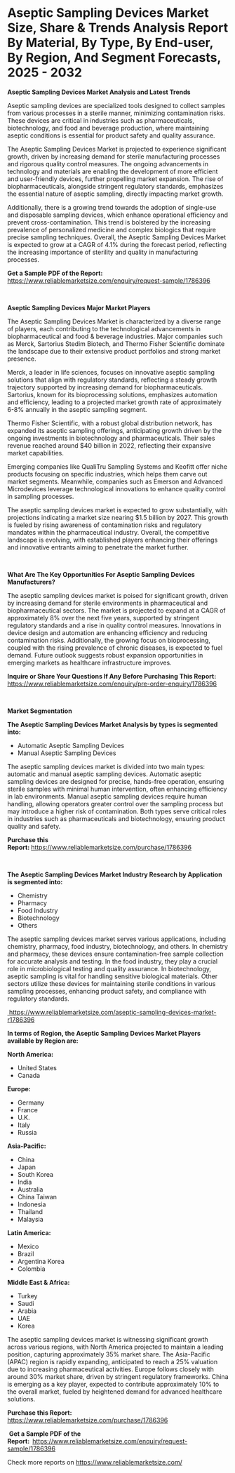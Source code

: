 <p><h1>Aseptic Sampling Devices Market Size, Share & Trends Analysis Report By Material, By Type, By End-user, By Region, And Segment Forecasts, 2025 - 2032</h1></p><p><strong>Aseptic Sampling Devices Market Analysis and Latest Trends</strong></p>
<p><p>Aseptic sampling devices are specialized tools designed to collect samples from various processes in a sterile manner, minimizing contamination risks. These devices are critical in industries such as pharmaceuticals, biotechnology, and food and beverage production, where maintaining aseptic conditions is essential for product safety and quality assurance.</p><p>The Aseptic Sampling Devices Market is projected to experience significant growth, driven by increasing demand for sterile manufacturing processes and rigorous quality control measures. The ongoing advancements in technology and materials are enabling the development of more efficient and user-friendly devices, further propelling market expansion. The rise of biopharmaceuticals, alongside stringent regulatory standards, emphasizes the essential nature of aseptic sampling, directly impacting market growth.</p><p>Additionally, there is a growing trend towards the adoption of single-use and disposable sampling devices, which enhance operational efficiency and prevent cross-contamination. This trend is bolstered by the increasing prevalence of personalized medicine and complex biologics that require precise sampling techniques. Overall, the Aseptic Sampling Devices Market is expected to grow at a CAGR of 4.1% during the forecast period, reflecting the increasing importance of sterility and quality in manufacturing processes.</p></p>
<p><strong>Get a Sample PDF of the Report:&nbsp;</strong> <a href="https://www.reliablemarketsize.com/enquiry/request-sample/1786396?utm_campaign=3068&utm_medium=2&utm_source=Github&utm_content=ia&utm_term=25032025&utm_id=aseptic-sampling-devices">https://www.reliablemarketsize.com/enquiry/request-sample/1786396</a></p>
<p>&nbsp;</p>
<p><strong>Aseptic Sampling Devices Major Market Players</strong></p>
<p><p>The Aseptic Sampling Devices Market is characterized by a diverse range of players, each contributing to the technological advancements in biopharmaceutical and food & beverage industries. Major companies such as Merck, Sartorius Stedim Biotech, and Thermo Fisher Scientific dominate the landscape due to their extensive product portfolios and strong market presence. </p><p>Merck, a leader in life sciences, focuses on innovative aseptic sampling solutions that align with regulatory standards, reflecting a steady growth trajectory supported by increasing demand for biopharmaceuticals. Sartorius, known for its bioprocessing solutions, emphasizes automation and efficiency, leading to a projected market growth rate of approximately 6-8% annually in the aseptic sampling segment.</p><p>Thermo Fisher Scientific, with a robust global distribution network, has expanded its aseptic sampling offerings, anticipating growth driven by the ongoing investments in biotechnology and pharmaceuticals. Their sales revenue reached around $40 billion in 2022, reflecting their expansive market capabilities.</p><p>Emerging companies like QualiTru Sampling Systems and Keofitt offer niche products focusing on specific industries, which helps them carve out market segments. Meanwhile, companies such as Emerson and Advanced Microdevices leverage technological innovations to enhance quality control in sampling processes.</p><p>The aseptic sampling devices market is expected to grow substantially, with projections indicating a market size nearing $1.5 billion by 2027. This growth is fueled by rising awareness of contamination risks and regulatory mandates within the pharmaceutical industry. Overall, the competitive landscape is evolving, with established players enhancing their offerings and innovative entrants aiming to penetrate the market further.</p></p>
<p>&nbsp;</p>
<p><strong>What Are The Key Opportunities For Aseptic Sampling Devices Manufacturers?</strong></p>
<p><p>The aseptic sampling devices market is poised for significant growth, driven by increasing demand for sterile environments in pharmaceutical and biopharmaceutical sectors. The market is projected to expand at a CAGR of approximately 8% over the next five years, supported by stringent regulatory standards and a rise in quality control measures. Innovations in device design and automation are enhancing efficiency and reducing contamination risks. Additionally, the growing focus on bioprocessing, coupled with the rising prevalence of chronic diseases, is expected to fuel demand. Future outlook suggests robust expansion opportunities in emerging markets as healthcare infrastructure improves.</p></p>
<p><strong>Inquire or Share Your Questions If Any Before Purchasing This Report:</strong> <a href="https://www.reliablemarketsize.com/enquiry/pre-order-enquiry/1786396?utm_campaign=3068&utm_medium=2&utm_source=Github&utm_content=ia&utm_term=25032025&utm_id=aseptic-sampling-devices">https://www.reliablemarketsize.com/enquiry/pre-order-enquiry/1786396</a></p>
<p>&nbsp;</p>
<p><strong>Market Segmentation</strong></p>
<p><strong>The Aseptic Sampling Devices Market Analysis by types is segmented into:</strong></p>
<p><ul><li>Automatic Aseptic Sampling Devices</li><li>Manual Aseptic Sampling Devices</li></ul></p>
<p><p>The aseptic sampling devices market is divided into two main types: automatic and manual aseptic sampling devices. Automatic aseptic sampling devices are designed for precise, hands-free operation, ensuring sterile samples with minimal human intervention, often enhancing efficiency in lab environments. Manual aseptic sampling devices require human handling, allowing operators greater control over the sampling process but may introduce a higher risk of contamination. Both types serve critical roles in industries such as pharmaceuticals and biotechnology, ensuring product quality and safety.</p></p>
<p><strong>Purchase this Report:&nbsp;</strong><a href="https://www.reliablemarketsize.com/purchase/1786396?utm_campaign=3068&utm_medium=2&utm_source=Github&utm_content=ia&utm_term=25032025&utm_id=aseptic-sampling-devices">https://www.reliablemarketsize.com/purchase/1786396</a></p>
<p>&nbsp;</p>
<p><strong>The Aseptic Sampling Devices Market Industry Research by Application is segmented into:</strong></p>
<p><ul><li>Chemistry</li><li>Pharmacy</li><li>Food Industry</li><li>Biotechnology</li><li>Others</li></ul></p>
<p><p>The aseptic sampling devices market serves various applications, including chemistry, pharmacy, food industry, biotechnology, and others. In chemistry and pharmacy, these devices ensure contamination-free sample collection for accurate analysis and testing. In the food industry, they play a crucial role in microbiological testing and quality assurance. In biotechnology, aseptic sampling is vital for handling sensitive biological materials. Other sectors utilize these devices for maintaining sterile conditions in various sampling processes, enhancing product safety, and compliance with regulatory standards.</p></p>
<p><a href="https://www.reliablemarketsize.com/aseptic-sampling-devices-market-r1786396?utm_campaign=3068&utm_medium=2&utm_source=Github&utm_content=ia&utm_term=25032025&utm_id=aseptic-sampling-devices">&nbsp;https://www.reliablemarketsize.com/aseptic-sampling-devices-market-r1786396</a></p>
<p><strong>In terms of Region, the Aseptic Sampling Devices Market Players available by Region are:</strong></p>
<p>
    <p> <strong> North America: </strong>
        <ul>
            <li>United States</li>
            <li>Canada</li>
        </ul>
        </p> 
    <p> <strong> Europe: </strong>
        <ul>
            <li>Germany</li>
            <li>France</li>
            <li>U.K.</li>
            <li>Italy</li>
            <li>Russia</li>
        </ul>
        </p> 
    <p> <strong> Asia-Pacific: </strong>
        <ul>
            <li>China</li>
            <li>Japan</li>
            <li>South Korea</li>
            <li>India</li>
            <li>Australia</li>
            <li>China Taiwan</li>
            <li>Indonesia</li>
            <li>Thailand</li>
            <li>Malaysia</li>
        </ul>
        </p> 
    <p> <strong> Latin America: </strong>
        <ul>
            <li>Mexico</li>
            <li>Brazil</li>
            <li>Argentina Korea</li>
            <li>Colombia</li>
        </ul>
        </p> 
    <p> <strong> Middle East & Africa: </strong>
        <ul>
            <li>Turkey</li>
            <li>Saudi</li>
            <li>Arabia</li>
            <li>UAE</li>
            <li>Korea</li>
        </ul>
    </p>
    </p>
<p><p>The aseptic sampling devices market is witnessing significant growth across various regions, with North America projected to maintain a leading position, capturing approximately 35% market share. The Asia-Pacific (APAC) region is rapidly expanding, anticipated to reach a 25% valuation due to increasing pharmaceutical activities. Europe follows closely with around 30% market share, driven by stringent regulatory frameworks. China is emerging as a key player, expected to contribute approximately 10% to the overall market, fueled by heightened demand for advanced healthcare solutions.</p></p>
<p><strong>Purchase this Report: </strong><a href="https://www.reliablemarketsize.com/purchase/1786396?utm_campaign=3068&utm_medium=2&utm_source=Github&utm_content=ia&utm_term=25032025&utm_id=aseptic-sampling-devices">https://www.reliablemarketsize.com/purchase/1786396</a></p>
<p>&nbsp;<strong>Get a Sample PDF of the Report:&nbsp;&nbsp;</strong><a href="https://www.reliablemarketsize.com/enquiry/request-sample/1786396?utm_campaign=3068&utm_medium=2&utm_source=Github&utm_content=ia&utm_term=25032025&utm_id=aseptic-sampling-devices">https://www.reliablemarketsize.com/enquiry/request-sample/1786396</a></p>
<p><strong></strong></p>
<p>Check more reports on <a href="https://www.reliablemarketsize.com/?utm_campaign=3068&utm_medium=2&utm_source=Github&utm_content=ia&utm_term=25032025&utm_id=aseptic-sampling-devices">https://www.reliablemarketsize.com/</a></p>